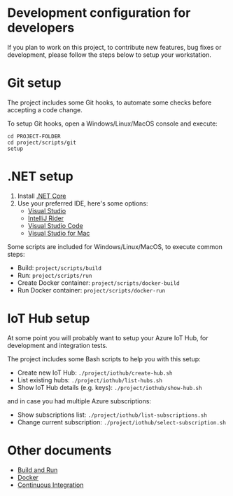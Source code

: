 Development configuration for developers
========================================

If you plan to work on this project, to contribute new features, bug fixes or development, please
follow the steps below to setup your workstation.

Git setup
=========

The project includes some Git hooks, to automate some checks before accepting a code change.

To setup Git hooks, open a Windows/Linux/MacOS console and execute:

```
cd PROJECT-FOLDER
cd project/scripts/git
setup
```

.NET setup
==========

1. Install [.NET Core](https://dotnet.github.io/)
2. Use your preferred IDE, here's some options:
   * [Visual Studio](https://www.visualstudio.com/)
   * [IntelliJ Rider](https://www.jetbrains.com/rider) 
   * [Visual Studio Code](https://code.visualstudio.com/)
   * [Visual Studio for Mac](https://www.visualstudio.com/vs/visual-studio-mac)
   
Some scripts are included for Windows/Linux/MacOS, to execute common steps:

* Build: `project/scripts/build`
* Run: `project/scripts/run`
* Create Docker container: `project/scripts/docker-build`
* Run Docker container: `project/scripts/docker-run`

IoT Hub setup
=============

At some point you will probably want to setup your Azure IoT Hub, for development and integration tests.

The project includes some Bash scripts to help you with this setup:

* Create new IoT Hub: `./project/iothub/create-hub.sh`
* List existing hubs: `./project/iothub/list-hubs.sh`
* Show IoT Hub details (e.g. keys): `./project/iothub/show-hub.sh`

and in case you had multiple Azure subscriptions:

* Show subscriptions list: `./project/iothub/list-subscriptions.sh`
* Change current subscription: `./project/iothub/select-subscription.sh`

Other documents
===============

* [Build and Run](BUILD.md)
* [Docker](DOCKER.md)
* [Continuous Integration](CI.md)
